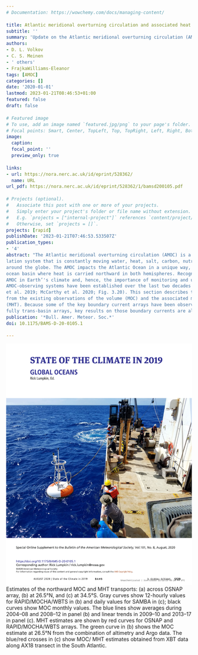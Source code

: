 ```yaml
---
# Documentation: https://wowchemy.com/docs/managing-content/

title: Atlantic meridional overturning circulation and associated heat transport
subtitle: ''
summary: 'Update on the Atlantic meridional overturning circulation (AMOC) in the annual State of the Climate report.  This issue includes estimates using XBT data compared against mooring-derived transport estimates.'
authors:
- D. L. Volkov
- C. S. Meinen
- ' others'
- FrajkaWilliams-Eleanor
tags: [AMOC]
categories: []
date: '2020-01-01'
lastmod: 2023-01-21T08:46:53+01:00
featured: false
draft: false

# Featured image
# To use, add an image named `featured.jpg/png` to your page's folder.
# Focal points: Smart, Center, TopLeft, Top, TopRight, Left, Right, BottomLeft, Bottom, BottomRight.
image:
  caption: 
  focal_point: ''
  preview_only: true

links:
- url: https://nora.nerc.ac.uk/id/eprint/528362/
  name: URL
url_pdf: https://nora.nerc.ac.uk/id/eprint/528362/1/bamsd200105.pdf

# Projects (optional).
#   Associate this post with one or more of your projects.
#   Simply enter your project's folder or file name without extension.
#   E.g. `projects = ["internal-project"]` references `content/project/deep-learning/index.md`.
#   Otherwise, set `projects = []`.
projects: [rapid]
publishDate: '2023-01-21T07:46:53.533507Z'
publication_types:
- '4'
abstract: "The Atlantic meridional overturning circulation (AMOC) is a key component of the ocean circu-
lation system that is constantly moving water, heat, salt, carbon, nutrients, and other substances
around the globe. The AMOC impacts the Atlantic Ocean in a unique way, making it the only
ocean basin where heat is carried northward in both hemispheres. Recognizing the role of the
AMOC in Earth’'s climate and, hence, the importance of monitoring and understanding it, several
AMOC-observing systems have been established over the last two decades (e.g., Frajka-Williams
et al. 2019; McCarthy et al. 2020; Fig. 3.20). This section describes the most recent findings derived
from the existing observations of the volume (MOC) and the associated meridional heat transports
(MHT). Because some of the key boundary current arrays have been observed for longer than the
fully trans-basin arrays, key results on those boundary currents are also reviewed."
publication: '*Bull. Amer. Meteor. Soc.*'
doi: 10.1175/BAMS-D-20-0105.1

---
```


![figure](featured.png)
Estimates of the northward MOC and MHT transports: (a)
across OSNAP array, (b) at 26.5°N, and (c) at 34.5°S. Gray curves show
12-hourly values for RAPID/MOCHA/WBTS in (b) and daily values for
SAMBA in (c); black curves show MOC monthly values. The blue lines
show averages during 2004–08 and 2008–12 in panel (b) and linear
trends in 2009–10 and 2013–17 in panel (c). MHT estimates are shown
by red curves for OSNAP and RAPID/MOCHA/WBTS arrays. The green
curve in (b) shows the MOC estimate at 26.5°N from the combination
of altimetry and Argo data. The blue/red crosses in (c) show MOC/
MHT estimates obtained from XBT data along AX18 transect in the
South Atlantic.